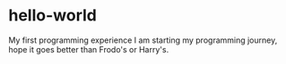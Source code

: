 # hello-world
My first programming experience
I am starting my programming journey, hope it goes better than Frodo's or Harry's.
